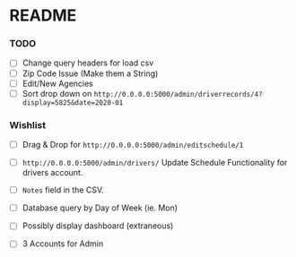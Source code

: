 # README

### TODO

- [ ] Change query headers for load csv
- [ ] Zip Code Issue (Make them a String)
- [ ] Edit/New Agencies
- [ ] Sort drop down on `http://0.0.0.0:5000/admin/driverrecords/4?display=5825&date=2020-01`

### Wishlist

- [ ] Drag & Drop for `http://0.0.0.0:5000/admin/editschedule/1`
- [ ] `http://0.0.0.0:5000/admin/drivers/` Update Schedule Functionality for drivers account.
- [ ] `Notes` field in the CSV. 
- [ ] Database query by Day of Week (ie. Mon)
- [ ] Possibly display dashboard (extraneous)
- [ ] 3 Accounts for Admin


